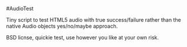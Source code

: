 #AudioTest

Tiny script to test HTML5 audio with true success/failure rather than the native 
Audio objects yes/no/maybe approach. 

BSD licnse, quickie test, use however you like at your own risk.